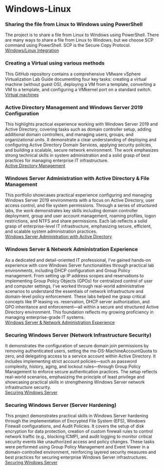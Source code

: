 # Windows-Linux
### Sharing the file from Linux to Windows using PowerShell
The project is to share a file from Linux to Windows using PowerShell. There are many ways to share a file from Linux to Windows, but we choose SCP command using PowerShell. SCP is the Secure Copy Protocol. <br>
[Windows/Linux Integration](https://github.com/vatsal7902/Windows-Linux/blob/main/Project.pdf)

### Creating a Virtual using various methods
This GitHub repository contains a comprehensive VMware vSphere Virtualization Lab Guide documenting four key tasks: creating a virtual machine (without guest OS), deploying a VM from a template, converting a VM to a template, and configuring a VMkernel port on a standard switch. <br>
[Virtual machines](https://github.com/vatsal7902/Windows-Linux/blob/main/Build%20Book.pdf)

### Active Directory Management and Windows Server 2019 Configuration
This highlights practical experience working with Windows Server 2019 and Active Directory, covering tasks such as domain controller setup, adding additional domain controllers, and managing users, groups, and organizational units. It demonstrate a clear understanding of deploying and configuring Active Directory Domain Services, applying security policies, and building a scalable, secure network environment. The work emphasizes strong technical skills in system administration and a solid grasp of best practices for managing enterprise IT infrastructure. <br>
[Active Directory Management](https://github.com/vatsal7902/Windows-Linux/blob/main/Project.pdf)

### Windows Server Administration with Active Directory & File Management
This portfolio showcases practical experience configuring and managing Windows Server 2019 environments with a focus on Active Directory, user access control, and file system permissions. Through a series of structured labs, the work demonstrates key skills including domain controller deployment, group and user account management, roaming profiles, logon restrictions, and NTFS and share permissions. Each lab reflects a solid grasp of enterprise-level IT infrastructure, emphasizing secure, efficient, and scalable system administration practices. <br>
[Windows Server Administration with Active Directory](https://github.com/vatsal7902/Windows-Linux/blob/main/Windows%20Server%20Administration%20with%20Active%20Directory.pdf)

### Windows Server & Network Administration Experience
As a dedicated and detail-oriented IT professional, I’ve gained hands-on experience with core Windows Server functionalities through practical lab environments, including DHCP configuration and Group Policy management. From setting up IP address scopes and reservations to implementing Group Policy Objects (GPOs) for centralized control of user and computer settings, I’ve worked through real-world administrative scenarios to understand the essentials of network infrastructure and domain-level policy enforcement. These labs helped me grasp critical concepts like IP leasing vs. reservation, DHCP server authorization, and GPO inheritance and enforcement—all within a secure and structured Active Directory environment. This foundation reflects my growing proficiency in managing enterprise-grade IT systems. <br>
[Windows Server & Network Administration Experience](https://github.com/vatsal7902/Windows-Linux/blob/main/DHCP%20%26%20Group%20Policy.pdf)

### Securing Windows Server (Network Infrastructure Security)
It demonstrates the configuration of secure domain join permissions by removing authenticated users, setting the ms-DS-MachineAccountQuota to zero, and delegating access to a service account within Active Directory. It includes implementing strict account policies—such as password complexity, history, aging, and lockout rules—through Group Policy Management to enforce secure authentication practices. The setup reflects real-world scenarios, emphasizing the principle of least privilege and showcasing practical skills in strengthening Windows Server network infrastructure security. <br>
[Securing Windows Server](https://github.com/vatsal7902/Windows-Linux/blob/main/Securing%20Windows%20Server%20(Network%20Infrastructure%20Security).pdf)

### Securing Windows Server (Server Hardening)
This project demonstrates practical skills in Windows Server hardening through the implementation of Encrypted File System (EFS), Windows Firewall configurations, and Audit Policies. It covers the setup of disk encryption for data protection, creation of custom firewall rules to control network traffic (e.g., blocking ICMP), and audit logging to monitor critical security events like unauthorized access and policy changes. These tasks were performed using Group Policy Management and Event Viewer in a domain-controlled environment, reinforcing layered security measures and best practices for securing enterprise Windows Server infrastructures. <br>
[Securing Windows Server]()
